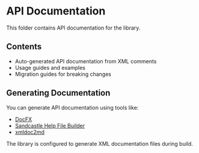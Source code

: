 # API Documentation

This folder contains API documentation for the library.

## Contents

- Auto-generated API documentation from XML comments
- Usage guides and examples
- Migration guides for breaking changes

## Generating Documentation

You can generate API documentation using tools like:

- [DocFX](https://dotnet.github.io/docfx/)
- [Sandcastle Help File Builder](https://github.com/EWSoftware/SHFB)
- [xmldoc2md](https://github.com/loxsmoke/mddox)

The library is configured to generate XML documentation files during build.
